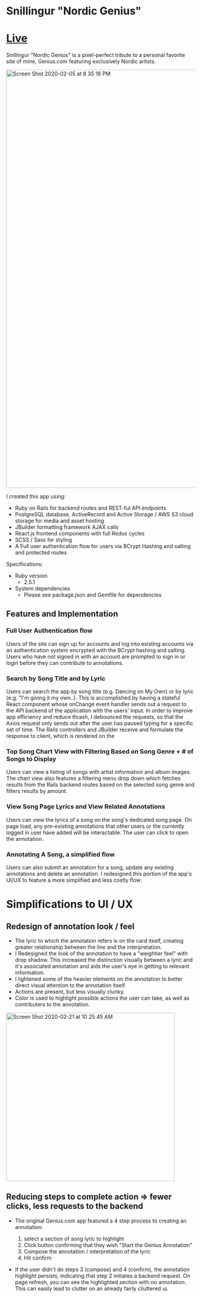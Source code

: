 # Snillingur "Nordic Genius"

# [Live](https://snillingur.herokuapp.com/#/)

Snillingur "Nordic Genius" is a pixel-perfect tribute to a personal favorite site of mine, Genius.com featuring exclusively Nordic artists.

<img width="1117" alt="Screen Shot 2020-02-05 at 8 35 18 PM" src="https://user-images.githubusercontent.com/55667998/73906239-13d06300-4857-11ea-9948-7a4e2084ea12.png">

I created this app using: 

* Ruby on Rails for backend routes and REST-ful API endpoints
* PostgreSQL database, ActiveRecord and Active Storage / AWS S3 cloud storage for media and asset hosting
* JBuilder formatting framework AJAX calls
* React.js frontend components with full Redux cycles
* SCSS / Sass for styling
* A Full user authentication flow for users via BCrypt Hashing and salting and protected routes

Specifications:
* Ruby version
  * 2.5.1
* System dependencies
  * Please see package.json and Gemfile for dependencies

## Features and Implementation

### Full User Authentication flow
Users of the site can sign up for accounts and log into existing accounts via an authentication system encrypted with the BCrypt hashing and salting. Users who have not signed in with an account are prompted to sign in or login before they can contribute to annotations. 

### Search by Song Title and by Lyric
Users can search the app by song title (e.g. Dancing on My Own) or by lyric (e.g. "I'm giving it my own..). This is accomplished by having a stateful React component whose onChange event handler sends out a request to the API backend of the application with the users' input. In order to improve app efficiency and reduce thrash, I debounced the requests, so that the Axios request only sends out after the user has paused typing for a specific set of time. The Rails controllers and JBuilder receive and formulate the response to client, which is rendered on the 

### Top Song Chart View with Filtering Based on Song Genre + # of Songs to Display
Users can view a listing of songs with artist information and album images. The chart view also features a filtering menu drop down which fetches results from the Rails backend routes based on the selected song genre and filters results by amount. 

### View Song Page Lyrics and View Related Annotations
Users can view the lyrics of a song on the song's dedicated song page. On page load, any pre-existing annotations that other users or the currently logged in user have added will be interactable. The user can click to open the annotation.  

### Annotating A Song, a simplified flow 
Users can also submit an annotation for a song, update any existing annotations and delete an annotation. I redesigned this portion of the app's UI/UX to feature a more simplified and less costly flow: 

# Simplifications to UI / UX

## Redesign of annotation look / feel

* The lyric to which the annotation refers is on the card itself, creating greater relationship between the line and the interpretation. 
* I Redesigned the look of the annotation to have a "weightier feel" with drop shadow. This increased the distinction visually between a lyric and it's associated annotation and aids the user's eye in getting to relevant information. 
* I lightened some of the heavier elements on the annotation to better direct visual attention to the annotation itself. 
* Actions are present, but less visually clunky.
* Color is used to highlight possible actions the user can take, as well as contributers to the annotation.

<p
<img width="250" alt="Screen Shot 2020-02-21 at 10 22 52 AM" src="https://user-images.githubusercontent.com/55667998/75061030-bd893400-5494-11ea-8fe0-274a4b96a828.png">
<img width="450" alt="Screen Shot 2020-02-21 at 10 25 45 AM" src="https://user-images.githubusercontent.com/55667998/75061014-b6fabc80-5494-11ea-8b54-59ebcee4787d.png">
</p>


## Reducing steps to complete action => fewer clicks, less requests to the backend
* The original Genius.com app featured a 4 step process to creating an annotation:

  1. select a section of song lyric to highlight
  2. Click button confirming that they wish "Start the Genius Annotation"
  3. Compose the annotation / interpretation of the lyric
  3. Hit confirm 
  
* If the user didn't do steps 3 (compose) and 4 (confirm), the annotation highlight persists, indicating that step 2 initiates a backend request. On page refresh, you can see the highlighted section with no annotation. This can easily lead to clutter on an already fairly cliuttered ui.

